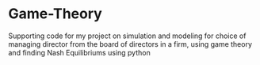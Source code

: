 # Game-Theory
Supporting code for my project on simulation and modeling for choice of managing director from the board of directors
in a firm, using game theory and finding Nash Equilibriums using python
